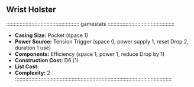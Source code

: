 ## Wrist Holster

::::::::::::::::::::::::::::::::::::::::::::::::: gamestats :::::::::::::::::::::::::::::::::::::::::::::
- **Casing Size:** Pocket (space 1)
- **Power Source:** Tension Trigger (space 0, power supply 1, reset Drop 2,
duration 1 use)
- **Components:** Efficiency (space 1, power 1, reduce Drop by 1)
- **Construction Cost:** D6 (1)
- **List Cost:** 
- **Complexity:** 2
:::::::::::::::::::::::::::::::::::::::::::::::::::::::::::::::::::::::::::::::::::::::::::::::::::::::::
